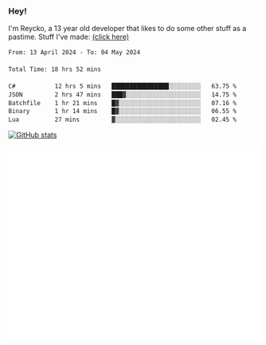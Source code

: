 ### Hey!
I'm Reycko, a 13 year old developer that likes to do some other stuff as a pastime.
Stuff I've made: [(click here)](https://pastebin.com/raw/QiNpEYja)

<!--START_SECTION:wakasection-->

```txt
From: 13 April 2024 - To: 04 May 2024

Total Time: 18 hrs 52 mins

C#           12 hrs 5 mins   ████████████████░░░░░░░░░   63.75 %
JSON         2 hrs 47 mins   ███▓░░░░░░░░░░░░░░░░░░░░░   14.75 %
Batchfile    1 hr 21 mins    █▓░░░░░░░░░░░░░░░░░░░░░░░   07.16 %
Binary       1 hr 14 mins    █▓░░░░░░░░░░░░░░░░░░░░░░░   06.55 %
Lua          27 mins         ▓░░░░░░░░░░░░░░░░░░░░░░░░   02.45 %
```

<!--END_SECTION:wakasection-->

[![GitHub stats](https://github-readme-stats.vercel.app/api?username=Reycko&show_icons=true&theme=dark&hide_title=true&count_private=true)](https://github.com/anuraghazra/github-readme-stats)

![Metrics](/github-metrics.svg)
